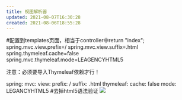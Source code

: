 ```yaml
---
title: 视图解析器
updated: 2021-08-07T16:30:28
created: 2021-08-06T18:55:28
---
```


\#配置到templates页面，相当于controller中return "index";
spring.mvc.view.prefix=/
spring.mvc.view.suffix=.html
spring.thymeleaf.cache=false
spring.mvc.thymeleaf.mode=LEAGENCYHTML5

注意：必须要导入Thymeleaf依赖才行！

spring:
mvc:
view:
prefix: /
suffix: .html
thymeleaf:
cache: false
mode: LEGANCYHTML5 \#去掉html5语法验证
![](C:\Users\82609\AppData\Local\Temp\Java\pandoc/media/image1.png)
